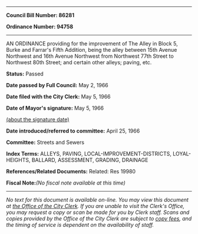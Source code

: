 

********

**Council Bill Number: 86281**
   
**Ordinance Number: 94758**
********

 AN ORDINANCE providing for the improvement of The Alley in Block 5, Burke and Farrar's Fifth Addition, being the alley between 15th Avenue Northwest and 16th Avenue Northwest from Northwest 77th Street to Northwest 80th Street; and certain other alleys; paving, etc.

**Status:** Passed
   
**Date passed by Full Council:** May 2, 1966
   
**Date filed with the City Clerk:** May 5, 1966
   
**Date of Mayor's signature:** May 5, 1966
   
[(about the signature date)](/~public/approvaldate.htm)
   
   
   
**Date introduced/referred to committee:** April 25, 1966
   
**Committee:** Streets and Sewers
   
   
**Index Terms:** ALLEYS, PAVING, LOCAL-IMPROVEMENT-DISTRICTS, LOYAL-HEIGHTS, BALLARD, ASSESSMENT, GRADING, DRAINAGE

**References/Related Documents:** Related: Res 19980

**Fiscal Note:**_(No fiscal note available at this time)_
********

_No text for this document is available on-line. You may view this document at [the Office of the City Clerk](http://www.seattle.gov/leg/clerk/contactUs.htm). If you are unable to visit the Clerk's Office, you may request a copy or scan be made for you by Clerk staff. Scans and copies provided by the Office of the City Clerk are subject to [copy fees](http://clerk.seattle.gov/~public/clerkfees.htm), and the timing of service is dependent on the availability of staff._

